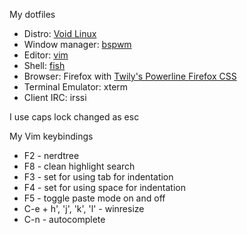 My dotfiles

* Distro: [Void Linux](http://voidlinux.eu)
* Window manager: [bspwm](http://github.com/baskerville/bspwm)
* Editor: [vim](http://vim.org)
* Shell: [fish](http://fishshell.com/)
* Browser: Firefox with [Twily's Powerline Firefox CSS](https://userstyles.org/styles/102262/twily-s-powerline-firefox-css)
* Terminal Emulator: xterm
* Client IRC: irssi

I use caps lock changed as esc

My Vim keybindings

* F2 - nerdtree
* F8 - clean highlight search
* F3 - set for using tab for indentation
* F4 - set for using space for indentation
* F5  - toggle paste mode on and off
* C-e + h', 'j', 'k', 'l'  - winresize
* C-n - autocomplete
